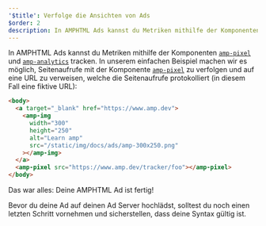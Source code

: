 ```yaml
---
'$title': Verfolge die Ansichten von Ads
$order: 2
description: In AMPHTML Ads kannst du Metriken mithilfe der Komponenten amp-pixel und amp-analytics tracken. In unserem einfachen Beispiel machen wir es möglich, Seitenaufrufe zu verfolgen …
---
```


In AMPHTML Ads kannst du Metriken mithilfe der Komponenten [`amp-pixel`](../../../../documentation/components/reference/amp-pixel.md) und [`amp-analytics`](../../../../documentation/components/reference/amp-analytics.md) tracken. In unserem einfachen Beispiel machen wir es möglich, Seitenaufrufe mit der Komponente [`amp-pixel`](../../../../documentation/components/reference/amp-pixel.md) zu verfolgen und auf eine URL zu verweisen, welche die Seitenaufrufe protokolliert (in diesem Fall eine fiktive URL):

```html
<body>
  <a target="_blank" href="https://www.amp.dev">
    <amp-img
      width="300"
      height="250"
      alt="Learn amp"
      src="/static/img/docs/ads/amp-300x250.png"
    ></amp-img>
  </a>
  <amp-pixel src="https://www.amp.dev/tracker/foo"></amp-pixel>
</body>
```

Das war alles: Deine AMPHTML Ad ist fertig!

Bevor du deine Ad auf deinen Ad Server hochlädst, solltest du noch einen letzten Schritt vornehmen und sicherstellen, dass deine Syntax gültig ist.
